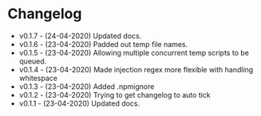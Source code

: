 # Changelog

- v0.1.7 - (24-04-2020) Updated docs.
- v0.1.6 - (23-04-2020) Padded out temp file names.
- v0.1.5 - (23-04-2020) Allowing multiple concurrent temp scripts to be queued.
- v0.1.4 - (23-04-2020) Made injection regex more flexible with handling whitespace
- v0.1.3 - (23-04-2020) Added .npmignore
- v0.1.2 - (23-04-2020) Trying to get changelog to auto tick
- v0.1.1 - (23-04-2020) Updated docs.
